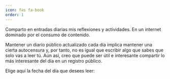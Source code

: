```yaml
---
icon: fas fa-book
order: 1
---
```


<style>
    #fecha-selector {
        text-align: center;
        display: none;
        margin: 0 auto;
        width: 0%; /* Puedes ajustar el ancho según tus preferencias */
    }

    .flatpickr-calendar {
        display: block !important;
        box-shadow: none; /* Oculta la sombra de la barra superior */
        border: none; /* Oculta el borde de la barra superior */
    }
</style>

Comparto en entradas diarias mis reflexiones y actividades. En un internet dominado por el consumo de contenido.

Mantener un diario público actualizado cada día implica mantener una cierta autocensura y, por tanto, no es igual que escribir algo que sabes que solo vas a leer tú. Aún así, creo que puede ser útil e interesante compartir lo más interesante del día en un registro público.

Elige aquí la fecha del día que desees leer:

<input type="text" id="fecha-selector">
<link rel="stylesheet" href="https://cdn.jsdelivr.net/npm/flatpickr/dist/flatpickr.min.css">
<script src="https://code.jquery.com/jquery-3.6.0.min.js"></script>
<script src="https://cdn.jsdelivr.net/npm/flatpickr"></script>
<script>
    document.addEventListener('DOMContentLoaded', function() {
        flatpickr("#fecha-selector", {
            inline: true, // Esto hace que el calendario aparezca siempre
            onChange: function(selectedDates, dateStr, instance) {
                redirectToPage(dateStr);
            }
        });

        function redirectToPage(dateStr) {
            var formattedDate = dateStr.split("-").join("/");
            var pageURL = "/diario/" + formattedDate;
            window.location.href = pageURL;
        }
    });
</script>
